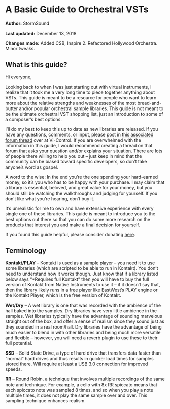 # A Basic Guide to Orchestral VSTs

**Author:** StormSound

**Last updated:** December 13, 2018

**Changes made:** Added CSB, Inspire 2. Refactored Hollywood Orchestra. Minor tweaks.

## What is this guide?

Hi everyone,

Looking back to when I was just starting out with virtual instruments, I realize that it took me a very long time to piece together anything about VSTs. This guide is meant to be a resource for people who want to learn more about the relative strengths and weaknesses of the most bread-and-butter and/or popular orchestral sample libraries. This guide is not meant to be the ultimate orchestral VST shopping list, just an introduction to some of a composer’s best options.

I’ll do my best to keep this up to date as new libraries are released. If you have any questions, comments, or input, please post in [this associated forum thread](https://vi-control.net/community/threads/buyers-basic-guide-to-orchestral-sample-libraries.49450/) over at VI-Control. If you are overwhelmed with the information in this guide, I would recommend creating a thread on that forum that asks your question and/or explains your situation. There are lots of people there willing to help you out – just keep in mind that the community can be biased toward specific developers, so don’t take anyone’s word as gospel.

A word to the wise: In the end you’re the one spending your hard-earned money, so it’s you who has to be happy with your purchase. I may claim that a library is essential, beloved, and great value for your money, but you should still be watching the walkthroughs and judging for yourself. If you don’t like what you’re hearing, don’t buy it.

It’s unrealistic for me to own and have extensive experience with every single one of these libraries. This guide is meant to introduce you to the best options out there so that you can do some more research on the products that interest you and make a final decision for yourself.

If you found this guide helpful, please consider donating [here](https://paypal.me/stormsound).

## Terminology

**Kontakt/PLAY** – Kontakt is used as a sample player – you need it to use some libraries (which are scripted to be able to run in Kontakt). You don’t need to understand how it works though. Just know that if a library listed below says “*Requires full Kontakt” then you will have to buy the full version of Kontakt from Native Instruments to use it – if it doesn’t say that, then the library likely runs in a free player like EastWest’s PLAY engine or the Kontakt Player, which is the free version of Kontakt.

**Wet/Dry** – A wet library is one that was recorded with the ambience of the hall baked into the samples. Dry libraries have very little ambience in the samples. Wet libraries typically have the advantage of sounding marvelous straight out of the box, and offer a sense of realism since they sound just as they sounded in a real room/hall. Dry libraries have the advantage of being much easier to blend in with other libraries and being much more versatile and flexible – however, you will need a reverb plugin to use these to their full potential.

**SSD** – Solid State Drive, a type of hard drive that transfers data faster than “normal” hard drives and thus results in quicker load times for samples stored there. Will require at least a USB 3.0 connection for improved speeds.

**RR** – Round Robin, a technique that involves multiple recordings of the same note and technique. For example, a cello with 8x RR spiccato means that each spiccato note was sampled 8 times, and so when you play a note multiple times, it does not play the same sample over and over. This sampling technique enhances realism.
